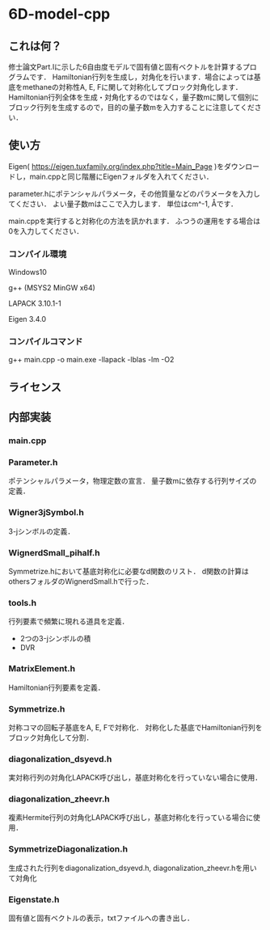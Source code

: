 # 6D-model-cpp
## これは何？
修士論文Part.Iに示した6自由度モデルで固有値と固有ベクトルを計算するプログラムです．
Hamiltonian行列を生成し，対角化を行います．場合によっては基底をmethaneの対称性A, E, Fに関して対称化してブロック対角化します．
Hamiltonian行列全体を生成・対角化するのではなく，量子数mに関して個別にブロック行列を生成するので，目的の量子数mを入力することに注意してください．

## 使い方
Eigen( https://eigen.tuxfamily.org/index.php?title=Main_Page )をダウンロードし，main.cppと同じ階層にEigenフォルダを入れてください．

parameter.hにポテンシャルパラメータ，その他質量などのパラメータを入力してください．
よい量子数mはここで入力します．
単位はcm^-1, Åです．

main.cppを実行すると対称化の方法を訊かれます．
ふつうの運用をする場合は0を入力してください．

### コンパイル環境
Windows10

g++ (MSYS2 MinGW x64)

LAPACK 3.10.1-1

Eigen 3.4.0

### コンパイルコマンド
g++ main.cpp -o main.exe -llapack -lblas -lm -O2

## ライセンス

## 内部実装

### main.cpp

### Parameter.h
ポテンシャルパラメータ，物理定数の宣言．
量子数mに依存する行列サイズの定義．

### Wigner3jSymbol.h
3-jシンボルの定義．

### WignerdSmall_pihalf.h
Symmetrize.hにおいて基底対称化に必要なd関数のリスト．
d関数の計算はothersフォルダのWignerdSmall.hで行った．

### tools.h
行列要素で頻繁に現れる道具を定義．
- 2つの3-jシンボルの積
- DVR

### MatrixElement.h
Hamiltonian行列要素を定義．

### Symmetrize.h
対称コマの回転子基底をA, E, Fで対称化．
対称化した基底でHamiltonian行列をブロック対角化して分割．

### diagonalization_dsyevd.h
実対称行列の対角化LAPACK呼び出し，基底対称化を行っていない場合に使用．

### diagonalization_zheevr.h
複素Hermite行列の対角化LAPACK呼び出し，基底対称化を行っている場合に使用．

### SymmetrizeDiagonalization.h
生成された行列をdiagonalization_dsyevd.h, diagonalization_zheevr.hを用いて対角化

### Eigenstate.h
固有値と固有ベクトルの表示，txtファイルへの書き出し．
